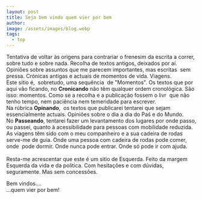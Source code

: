 ```yaml
---
layout: post
title: Seja bem vindo quem vier por bem
author:
image: /assets/images/blog.webp
tags:
  - top
---
```

Tentativa de voltar &agrave;s origens para contrariar o frenesim da escrita a correr, sobre tudo e sobre nada. Recolha de textos antigos, deixados por a&iacute;. Opini&otilde;es sobre assuntos que me parecem importantes, mas escritas&nbsp; sem pressa. Cr&oacute;nicas antigas e actuais de momentos de vida. Viagens.<br>Este sitio é,&nbsp; sobretudo, uma sequ&ecirc;ncia&nbsp; de "Momentos". Os textos que por aqui v&atilde;o ficando, no **Cronicando** n&atilde;o t&ecirc;m qualquer ordem cronol&oacute;gica. S&atilde;o isso: momentos. Como se a recolha e a publica&ccedil;&atilde;o fossem o livr&nbsp; que n&atilde;o tenho tempo, nem paci&ecirc;ncia nem temeridade para escrever.<br>Na r&uacute;brica **Opinando**,&nbsp; os textos que publicarei tentarei que sejam essencialmente actuais. Opini&otilde;es sobre o dia a dia do Paś e do Mundo.<br>No **Passeando**, tentarei fazer um levantamento dos lugares por onde passo, ou passei, quanto &agrave; acessibilidade para pessoas com mobilidade reduzida.&nbsp; As viagens t&ecirc;m sido com o meu companheiro e a sua cadeira de rodas serve-me de guia. Onde uma pessoa com cadeira de rodas pode comer, onde&nbsp; pode dormir. Onde nunca pode entrar. Onde s&oacute; pode ir com ajuda.<br><br>Resta-me acrescentar que este é um sitio de Esquerda. Feito da margem Esquerda da vida e da politica. Com hesita&ccedil;&otilde;es e com d&uacute;vidas, seguramente. Mas sem concess&otilde;es.

Bem vindos….<br>…quem vier por bem\!<br>&nbsp;
